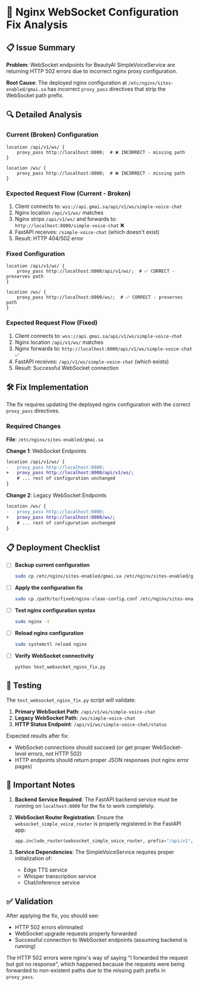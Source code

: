 # 🔧 Nginx WebSocket Configuration Fix Analysis

## 📋 Issue Summary

**Problem**: WebSocket endpoints for BeautyAI SimpleVoiceService are returning HTTP 502 errors due to incorrect nginx proxy configuration.

**Root Cause**: The deployed nginx configuration at `/etc/nginx/sites-enabled/gmai.sa` has incorrect `proxy_pass` directives that strip the WebSocket path prefix.

## 🔍 Detailed Analysis

### Current (Broken) Configuration
```nginx
location /api/v1/ws/ {
    proxy_pass http://localhost:8000;  # ❌ INCORRECT - missing path
}

location /ws/ {
    proxy_pass http://localhost:8000;  # ❌ INCORRECT - missing path  
}
```

### Expected Request Flow (Current - Broken)
1. Client connects to: `wss://api.gmai.sa/api/v1/ws/simple-voice-chat`
2. Nginx location `/api/v1/ws/` matches
3. Nginx strips `/api/v1/ws/` and forwards to: `http://localhost:8000/simple-voice-chat` ❌
4. FastAPI receives: `/simple-voice-chat` (which doesn't exist)
5. Result: HTTP 404/502 error

### Fixed Configuration
```nginx
location /api/v1/ws/ {
    proxy_pass http://localhost:8000/api/v1/ws/;  # ✅ CORRECT - preserves path
}

location /ws/ {
    proxy_pass http://localhost:8000/ws/;  # ✅ CORRECT - preserves path
}
```

### Expected Request Flow (Fixed)
1. Client connects to: `wss://api.gmai.sa/api/v1/ws/simple-voice-chat`
2. Nginx location `/api/v1/ws/` matches  
3. Nginx forwards to: `http://localhost:8000/api/v1/ws/simple-voice-chat` ✅
4. FastAPI receives: `/api/v1/ws/simple-voice-chat` (which exists)
5. Result: Successful WebSocket connection

## 🛠️ Fix Implementation

The fix requires updating the deployed nginx configuration with the correct `proxy_pass` directives.

### Required Changes

**File**: `/etc/nginx/sites-enabled/gmai.sa`

**Change 1**: WebSocket Endpoints
```diff
location /api/v1/ws/ {
-   proxy_pass http://localhost:8000;
+   proxy_pass http://localhost:8000/api/v1/ws/;
    # ... rest of configuration unchanged
}
```

**Change 2**: Legacy WebSocket Endpoints  
```diff
location /ws/ {
-   proxy_pass http://localhost:8000;
+   proxy_pass http://localhost:8000/ws/;
    # ... rest of configuration unchanged
}
```

## 📋 Deployment Checklist

- [ ] **Backup current configuration**
  ```bash
  sudo cp /etc/nginx/sites-enabled/gmai.sa /etc/nginx/sites-enabled/gmai.sa.backup.$(date +%Y%m%d_%H%M%S)
  ```

- [ ] **Apply the configuration fix**
  ```bash
  sudo cp /path/to/fixed/nginx-clean-config.conf /etc/nginx/sites-enabled/gmai.sa
  ```

- [ ] **Test nginx configuration syntax**
  ```bash
  sudo nginx -t
  ```

- [ ] **Reload nginx configuration**  
  ```bash
  sudo systemctl reload nginx
  ```

- [ ] **Verify WebSocket connectivity**
  ```bash
  python test_websocket_nginx_fix.py
  ```

## 🧪 Testing

The `test_websocket_nginx_fix.py` script will validate:

1. **Primary WebSocket Path**: `/api/v1/ws/simple-voice-chat`
2. **Legacy WebSocket Path**: `/ws/simple-voice-chat`  
3. **HTTP Status Endpoint**: `/api/v1/ws/simple-voice-chat/status`

Expected results after fix:
- WebSocket connections should succeed (or get proper WebSocket-level errors, not HTTP 502)
- HTTP endpoints should return proper JSON responses (not nginx error pages)

## 🚨 Important Notes

1. **Backend Service Required**: The FastAPI backend service must be running on `localhost:8000` for the fix to work completely.

2. **WebSocket Router Registration**: Ensure the `websocket_simple_voice_router` is properly registered in the FastAPI app:
   ```python
   app.include_router(websocket_simple_voice_router, prefix="/api/v1", tags=["simple-voice"])
   ```

3. **Service Dependencies**: The SimpleVoiceService requires proper initialization of:
   - Edge TTS service
   - Whisper transcription service  
   - Chat/inference service

## ✅ Validation

After applying the fix, you should see:
- HTTP 502 errors eliminated
- WebSocket upgrade requests properly forwarded
- Successful connection to WebSocket endpoints (assuming backend is running)

The HTTP 502 errors were nginx's way of saying "I forwarded the request but got no response", which happened because the requests were being forwarded to non-existent paths due to the missing path prefix in `proxy_pass`.
